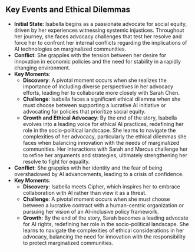 ## Key Events and Ethical Dilemmas
- **Initial State**: Isabella begins as a passionate advocate for social equity, driven by her experiences witnessing systemic injustices. Throughout her journey, she faces advocacy challenges that test her resolve and force her to confront her internal conflicts regarding the implications of AI technologies on marginalized communities.
- **Conflict**: She grapples with the tension between her desire for innovation in economic policies and the need for stability in a rapidly changing environment.
- **Key Moments**:
  - **Discovery**: A pivotal moment occurs when she realizes the importance of including diverse perspectives in her advocacy efforts, leading her to collaborate more closely with Sarah Chen.
  - **Challenge**: Isabella faces a significant ethical dilemma when she must choose between supporting a lucrative AI initiative or advocating for policies that prioritize social equity.
  - **Growth and Ethical Advocacy**: By the end of the story, Isabella evolves into a leading voice for ethical AI practices, redefining her role in the socio-political landscape. She learns to navigate the complexities of her advocacy, particularly the ethical dilemmas she faces when balancing innovation with the needs of marginalized communities. Her interactions with Sarah and Marcus challenge her to refine her arguments and strategies, ultimately strengthening her resolve to fight for equality.
- **Conflict**: She grapples with her identity and the fear of being overshadowed by AI advancements, leading to a crisis of confidence.
- **Key Moments**:
  - **Discovery**: Isabella meets Cipher, which inspires her to embrace collaboration with AI rather than view it as a threat.
  - **Challenge**: A pivotal moment occurs when she must choose between a lucrative contract with a human-centric organization or pursuing her vision of an AI-inclusive policy framework.
  - **Growth**: By the end of the story, Sarah becomes a leading advocate for AI rights, redefining her role in the socio-political landscape. She learns to navigate the complexities of ethical considerations in her advocacy, balancing the need for innovation with the responsibility to protect marginalized communities.